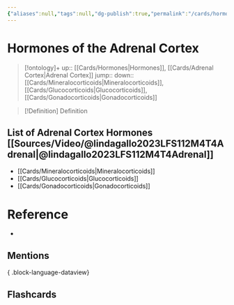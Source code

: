 ```yaml
---
{"aliases":null,"tags":null,"dg-publish":true,"permalink":"/cards/hormones-of-the-adrenal-cortex/","dgPassFrontmatter":true}
---
```


# Hormones of the Adrenal Cortex

> [!ontology]+
> up:: [[Cards/Hormones\|Hormones]], [[Cards/Adrenal Cortex\|Adrenal Cortex]]
> jump:: 
> down:: [[Cards/Mineralocorticoids\|Mineralocorticoids]], [[Cards/Glucocorticoids\|Glucocorticoids]], [[Cards/Gonadocorticoids\|Gonadocorticoids]]

> [!Definition] Definition
> 

## List of Adrenal Cortex Hormones [[Sources/Video/@lindagallo2023LFS112M4T4Adrenal\|@lindagallo2023LFS112M4T4Adrenal]]
- [[Cards/Mineralocorticoids\|Mineralocorticoids]]
- [[Cards/Glucocorticoids\|Glucocorticoids]]
- [[Cards/Gonadocorticoids\|Gonadocorticoids]]

# Reference
- 

## Mentions

{ .block-language-dataview}

## Flashcards
